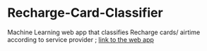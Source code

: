 # Recharge-Card-Classifier
Machine Learning web app that classifies Recharge cards/ airtime according to service provider ; 
[link to the web app](https://share.streamlit.io/sire-ambrose/recharge-card-classifier/main/main.py)
